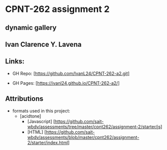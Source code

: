 # CPNT-262 assignment 2
## dynamic gallery
## Ivan Clarence Y. Lavena

## Links:

  * GH Repo: [https://github.com/IvanL24/CPNT-262-a2.git]

  * GH Pages: [https://ivanl24.github.io/CPNT-262-a2/]

## Attributions

  * formats used in this project:
    * [acidtone] 
      * [Javascript] [https://github.com/sait-wbdv/assessments/tree/master/cpnt262/assignment-2/starter/js]
      * [HTML] [https://github.com/sait-wbdv/assessments/blob/master/cpnt262/assignment-2/starter/index.html]